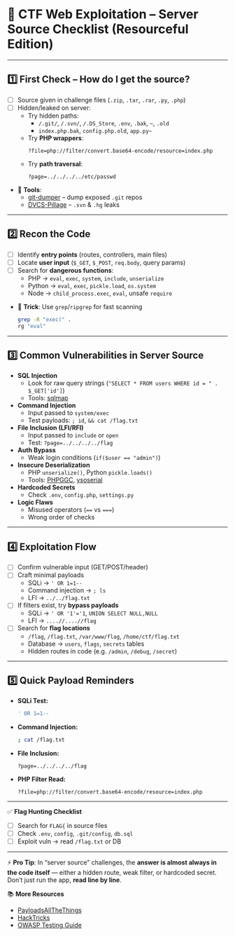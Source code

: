 # 📝 CTF Web Exploitation – Server Source Checklist (Resourceful Edition)

---

## 1️⃣ First Check – How do I get the source?
- [ ] Source given in challenge files (`.zip`, `.tar`, `.rar`, `.py`, `.php`)
- [ ] Hidden/leaked on server:
  - Try hidden paths:
    - `/.git/`, `/.svn/`, `/.DS_Store`, `.env`, `.bak`, `~`, `.old`
    - `index.php.bak`, `config.php.old`, `app.py~`
  - Try **PHP wrappers**:
    ```http
    ?file=php://filter/convert.base64-encode/resource=index.php
    ```
  - Try **path traversal**:
    ```http
    ?page=../../../../etc/passwd
    ```
- 🔧 **Tools**:
  - [git-dumper](https://github.com/arthaud/git-dumper) – dump exposed `.git` repos  
  - [DVCS-Pillage](https://github.com/evilpacket/DVCS-Pillage) – `.svn` & `.hg` leaks  

---

## 2️⃣ Recon the Code
- [ ] Identify **entry points** (routes, controllers, main files)
- [ ] Locate **user input** (`$_GET`, `$_POST`, `req.body`, query params)
- [ ] Search for **dangerous functions**:
  - PHP → `eval`, `exec`, `system`, `include`, `unserialize`
  - Python → `eval`, `exec`, `pickle.load`, `os.system`
  - Node → `child_process.exec`, `eval`, unsafe `require`
- 🔎 **Trick**: Use `grep`/`ripgrep` for fast scanning
  ```bash
  grep -R "exec(" .
  rg "eval"
  ```

---

## 3️⃣ Common Vulnerabilities in Server Source
- **SQL Injection**
  - Look for raw query strings (`"SELECT * FROM users WHERE id = " . $_GET['id']`)
  - Tools: [sqlmap](http://sqlmap.org/)
- **Command Injection**
  - Input passed to `system/exec`
  - Test payloads: `; id`, `&& cat /flag.txt`
- **File Inclusion (LFI/RFI)**
  - Input passed to `include` or `open`
  - Test: `?page=../../../../flag`
- **Auth Bypass**
  - Weak login conditions (`if($user == "admin")`)
- **Insecure Deserialization**
  - PHP `unserialize()`, Python `pickle.loads()`
  - Tools: [PHPGGC](https://github.com/ambionics/phpggc), [ysoserial](https://github.com/frohoff/ysoserial)
- **Hardcoded Secrets**
  - Check `.env`, `config.php`, `settings.py`
- **Logic Flaws**
  - Misused operators (`==` vs `===`)
  - Wrong order of checks

---

## 4️⃣ Exploitation Flow
- [ ] Confirm vulnerable input (GET/POST/header)
- [ ] Craft minimal payloads
  - SQLi → `' OR 1=1--`
  - Command injection → `; ls`
  - LFI → `../../flag.txt`
- [ ] If filters exist, try **bypass payloads**
  - SQLi → `' OR '1'='1`, `UNION SELECT NULL,NULL`
  - LFI → `....//....//flag`
- [ ] Search for **flag locations**
  - `/flag`, `/flag.txt`, `/var/www/flag`, `/home/ctf/flag.txt`
  - Database → `users`, `flags`, `secrets` tables
  - Hidden routes in code (e.g. `/admin`, `/debug`, `/secret`)

---

## 5️⃣ Quick Payload Reminders
- **SQLi Test:**  
  ```sql
  ' OR 1=1--
  ```
- **Command Injection:**  
  ```bash
  ; cat /flag.txt
  ```
- **File Inclusion:**  
  ```http
  ?page=../../../../flag
  ```
- **PHP Filter Read:**  
  ```http
  ?file=php://filter/convert.base64-encode/resource=index.php
  ```

---

✅ **Flag Hunting Checklist**  
- [ ] Search for `FLAG{` in source files  
- [ ] Check `.env`, `config`, `.git/config`, `db.sql`  
- [ ] Exploit vuln → read `/flag.txt` or DB  

---

⚡ **Pro Tip**: In “server source” challenges, the **answer is almost always in the code itself** — either a hidden route, weak filter, or hardcoded secret. Don’t just run the app, **read line by line**.

📚 **More Resources**
- [PayloadsAllTheThings](https://github.com/swisskyrepo/PayloadsAllTheThings)  
- [HackTricks](https://book.hacktricks.xyz/)  
- [OWASP Testing Guide](https://owasp.org/www-project-web-security-testing-guide/)  
